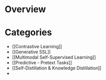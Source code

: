 # Overview
# Categories
- [[Contrastive Learning]]
- [[Generative SSL]]
- [[Multimodal Self-Supervised Learning]]
- [[Predictive - Pretext Tasks]]
- [[Self-Distillation & Knowledge Distillation]]
- 


